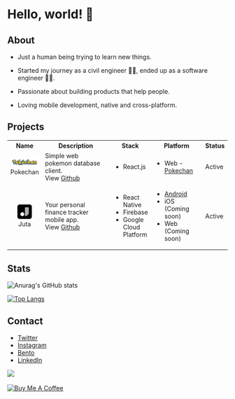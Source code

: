 # Hello, world! 👋

## About

- Just a human being trying to learn new things.
- Started my journey as a civil engineer 👷‍♂️, ended up as a software engineer 👨‍💻.

- Passionate about building products that help people.

- Loving mobile development, native and cross-platform.

## Projects

<table>
    <tr>
        <th width="10%">
            Name
        </th>
        <th width="60%">
            Description
        </th>
        <th>
            Stack
        </th>
        </th>
        <th width="30%">
            Platform
        </th>
        <th>
            Status
        </th>
    </tr>
    <tr>
        <td align="center">
            <img 
                style="width: 100%;
                    height:auto;"
                src="https://raw.githubusercontent.com/mhazizk/pokechan/main/src/assets/pokechan_logo.png" 
                alt="Pokechan logo"/>
                <br/>
            Pokechan
        </td>
        <td>
            Simple web pokemon database client.
            <br/>
            View <a href ="https://github.com/mhazizk/pokechan">
            Github
            </a>
        </td>
        <td>
            <ul>
                <li>
                    React.js
                </li>
            </ul>
        </td>
        <td>
            <ul>
                <li>
                   Web - <a href ="https://pokechan.vercel.app">
                    Pokechan
                </a>
            </ol>
        </td>
        <td>
            Active
        </td>
    </tr>
    <tr>
        <td align="center">
            <img 
                style="width: 50%;
                    height:auto;"
                src="https://raw.githubusercontent.com/mhazizk/juta-release-notes/main/src/assets/juta-app-icon.png" 
                alt="Juta logo"/>
                <br/>
            Juta
        </td>
        <td>
            Your personal finance tracker mobile app.
            <br/>
            View <a href ="https://github.com/mhazizk/juta-release-notes">
            Github
            </a>
        </td>
        <td>
            <ul>
                <li>
                    React Native
                </li>
                <li>
                    Firebase
                </li>
                <li>
                    Google Cloud Platform
                </li>
            </ul>
        </td>
        <td>
            <ul>
                <li>
                    <a href ="https://play.google.com/store/apps/details?id=app.juta">
                    Android
                </a>
                <li>
                    iOS (Coming soon)
                </li>
                <li>
                    Web (Coming soon)
                </li>
            </ol>
        </td>
        <td>
            Active
        </td>
    </tr>

</table>

## Stats

![Anurag's GitHub stats](https://github-readme-stats.vercel.app/api?username=mhazizk&show_icons=true&count_private=true&theme=dracula)

[![Top Langs](https://github-readme-stats.vercel.app/api/top-langs/?username=mhazizk&layout=compact&theme=dracula)](https://github.com/anuraghazra/github-readme-stats)

## Contact

- [Twitter](https://twitter.com/mhazizk)
- [Instagram](https://www.instagram.com/m.haziz.k/)
- [Bento](https://bento.me/mhazizk)
- [LinkedIn](https://www.linkedin.com/in/mhazizk/)

![](https://komarev.com/ghpvc/?username=mhazizk)

<a href="https://www.buymeacoffee.com/mhazizk" target="_blank"><img src="https://cdn.buymeacoffee.com/buttons/v2/default-yellow.png" alt="Buy Me A Coffee" style="height: 60px !important;width: 217px !important;" ></a>
